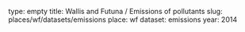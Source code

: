 type: empty
title: Wallis and Futuna / Emissions of pollutants
slug: places/wf/datasets/emissions
place: wf
dataset: emissions
year: 2014
